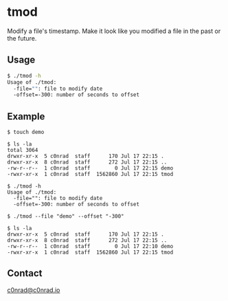 # tmod

Modify a file's timestamp. Make it look like you modified a file in the past or the future.

## Usage
```bash
$ ./tmod -h
Usage of ./tmod:
  -file="": file to modify date
  -offset=-300: number of seconds to offset
```

## Example

```
$ touch demo

$ ls -la
total 3064
drwxr-xr-x  5 c0nrad  staff      170 Jul 17 22:15 .
drwxr-xr-x  8 c0nrad  staff      272 Jul 17 22:15 ..
-rw-r--r--  1 c0nrad  staff        0 Jul 17 22:15 demo
-rwxr-xr-x  1 c0nrad  staff  1562860 Jul 17 22:15 tmod

$ ./tmod -h
Usage of ./tmod:
  -file="": file to modify date
  -offset=-300: number of seconds to offset

$ ./tmod --file "demo" --offset "-300"

$ ls -la
drwxr-xr-x  5 c0nrad  staff      170 Jul 17 22:15 .
drwxr-xr-x  8 c0nrad  staff      272 Jul 17 22:15 ..
-rw-r--r--  1 c0nrad  staff        0 Jul 17 22:10 demo
-rwxr-xr-x  1 c0nrad  staff  1562860 Jul 17 22:15 tmod
```

## Contact

c0nrad@c0nrad.io